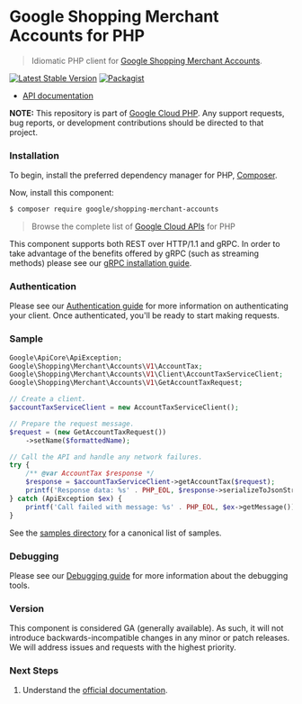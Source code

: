# Google Shopping Merchant Accounts for PHP

> Idiomatic PHP client for [Google Shopping Merchant Accounts](https://developers.google.com/merchant/api).

[![Latest Stable Version](https://poser.pugx.org/google/shopping-merchant-accounts/v/stable)](https://packagist.org/packages/google/shopping-merchant-accounts) [![Packagist](https://img.shields.io/packagist/dm/google/shopping-merchant-accounts.svg)](https://packagist.org/packages/google/shopping-merchant-accounts)

* [API documentation](https://cloud.google.com/php/docs/reference/shopping-merchant-accounts/latest)

**NOTE:** This repository is part of [Google Cloud PHP](https://github.com/googleapis/google-cloud-php). Any
support requests, bug reports, or development contributions should be directed to
that project.

### Installation

To begin, install the preferred dependency manager for PHP, [Composer](https://getcomposer.org/).

Now, install this component:

```sh
$ composer require google/shopping-merchant-accounts
```

> Browse the complete list of [Google Cloud APIs](https://cloud.google.com/php/docs/reference)
> for PHP

This component supports both REST over HTTP/1.1 and gRPC. In order to take advantage of the benefits
offered by gRPC (such as streaming methods) please see our
[gRPC installation guide](https://cloud.google.com/php/grpc).

### Authentication

Please see our [Authentication guide](https://github.com/googleapis/google-cloud-php/blob/main/AUTHENTICATION.md) for more information
on authenticating your client. Once authenticated, you'll be ready to start making requests.

### Sample

```php
Google\ApiCore\ApiException;
Google\Shopping\Merchant\Accounts\V1\AccountTax;
Google\Shopping\Merchant\Accounts\V1\Client\AccountTaxServiceClient;
Google\Shopping\Merchant\Accounts\V1\GetAccountTaxRequest;

// Create a client.
$accountTaxServiceClient = new AccountTaxServiceClient();

// Prepare the request message.
$request = (new GetAccountTaxRequest())
    ->setName($formattedName);

// Call the API and handle any network failures.
try {
    /** @var AccountTax $response */
    $response = $accountTaxServiceClient->getAccountTax($request);
    printf('Response data: %s' . PHP_EOL, $response->serializeToJsonString());
} catch (ApiException $ex) {
    printf('Call failed with message: %s' . PHP_EOL, $ex->getMessage());
}
```

See the [samples directory](https://github.com/googleapis/php-shopping-merchant-accounts/tree/main/samples) for a canonical list of samples.

### Debugging

Please see our [Debugging guide](https://github.com/googleapis/google-cloud-php/blob/main/DEBUG.md)
for more information about the debugging tools.

### Version

This component is considered GA (generally available). As such, it will not introduce backwards-incompatible changes in
any minor or patch releases. We will address issues and requests with the highest priority.

### Next Steps

1. Understand the [official documentation](https://developers.google.com/merchant/api).
